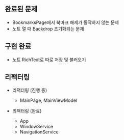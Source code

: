 ﻿## 완료된 문제
- BookmarksPage에서 북마크 해제가 동작하지 않는 문제
- 노트 열 때 Backdrop 초기화되는 문제

## 구현 완료
- 노트 RichText로 따로 저장 및 불러오기


## 리팩터링
+ 리팩터링 (진행 중)
  - MainPage, MainViewModel

+ 리팩터링 (완료)
  - App
  - WindowService
  - NavigationService
